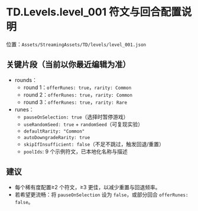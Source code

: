 # TD.Levels.level_001 符文与回合配置说明

位置：`Assets/StreamingAssets/TD/levels/level_001.json`

## 关键片段（当前以你最近编辑为准）
- rounds：
  - round 1：`offerRunes: true`，`rarity: Common`
  - round 2：`offerRunes: true`，`rarity: Common`
  - round 3：`offerRunes: true`，`rarity: Rare`
- runes：
  - `pauseOnSelection: true`（选择时暂停游戏）
  - `useRandomSeed: true` + `randomSeed`（可复现实验）
  - `defaultRarity: "Common"`
  - `autoDowngradeRarity: true`
  - `skipIfInsufficient: false`（不足不跳过，触发回退/重置）
  - `poolIds`: 9 个示例符文，已本地化名称与描述

## 建议
- 每个稀有度配置≥2 个符文，≥3 更佳，以减少重置与回退频率。
- 若希望更流畅：将 `pauseOnSelection` 设为 `false`，或部分回合 `offerRunes: false`。
